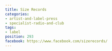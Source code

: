 ```yaml
---
title: Size Records
categories:
- artist-and-label-press
- specialist-radio-and-club
tags:
- label
position: 293
facebook: https://www.facebook.com/sizerecords/
---
```


